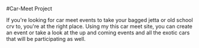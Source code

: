 #Car-Meet Project

If you're looking for car meet events to take your bagged jetta or old school crv to, you're at the right place.
Using my this car meet site, you can create an event or take a look at the up and coming events and all the exotic cars
that will be participating as well.